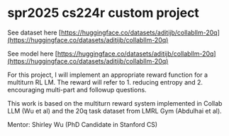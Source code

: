 # spr2025 cs224r custom project

See dataset here [https://huggingface.co/datasets/aditijb/collabllm-20q](https://huggingface.co/datasets/aditijb/collabllm-20q)

See model here [https://huggingface.co/datasets/aditijb/collabllm-20q](https://huggingface.co/datasets/aditijb/collabllm-20q)


For this project, I will implement an appropriate reward function for a multiturn RL LM. The reward will refer to 1. reducing entropy and 2. encouraging multi-part and followup questions.

This work is based on the multiturn reward system implemented in Collab LLM (Wu et al) and the 20q task dataset from LMRL Gym (Abdulhai et al). 

Mentor: Shirley Wu (PhD Candidate in Stanford CS)

